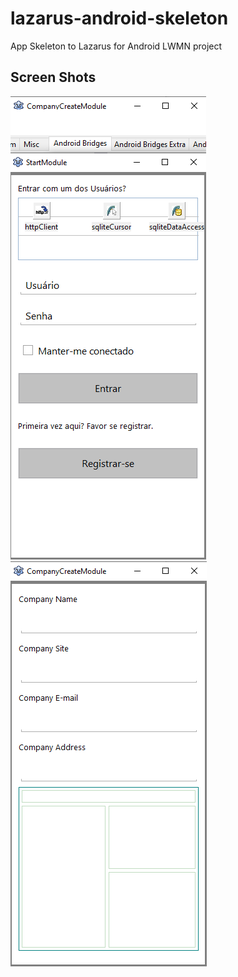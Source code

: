 # lazarus-android-skeleton
App Skeleton to Lazarus for Android LWMN project

## Screen Shots

![App Skeleton Home](/screenshots/home.png "Home")
![App Skeleton Company Create](/screenshots/company-create.png "Company Create")
